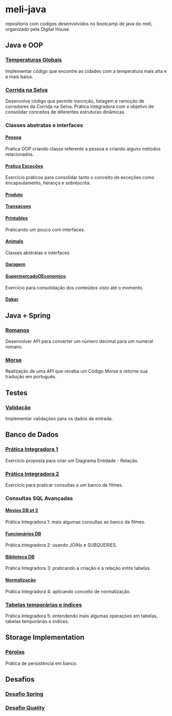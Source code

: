 # meli-java
repositorio com codigos desenvolvidos no bootcamp de java do meli, organizado pela Digital House.

## Java e OOP
### [Temperaturas Globais](https://github.com/evandrosutil/meli-java/tree/master/TemperaturasGlobais)
Implementar código que encontre as cidades com a temperatura mais alta e a mais baixa.

### [Corrida na Selva](https://github.com/evandrosutil/meli-java/tree/master/CorridaSelva)
Desenvolve código que permite inscrição, listagem e remoção de corredores da Corrida na Selva. Prática integradora com o objetivo de consolidar conceitos de diferentes estruturas dinâmicas


### Classes abstratas e interfaces
#### [Pessoa](https://github.com/evandrosutil/meli-java/tree/master/pessoa)
Pratica OOP criando classe referente a pessoa e criando alguns métodos relacionados. 

#### [Pratica Exceções](https://github.com/evandrosutil/meli-java/tree/master/PraticaExcecoes)
Exercício práticos para consolidar tanto o conceito de exceções como encapsulamento, herança e sobrescrita.

#### [Produto](https://github.com/evandrosutil/meli-java/tree/master/PraticaExcecoes/src/main/java/product)

#### [Transacoes](https://github.com/evandrosutil/meli-java/tree/master/transacoes)

#### [Printables](https://github.com/evandrosutil/meli-java/tree/master/printable)
Praticando um pouco com interfaces.

#### [Animals](https://github.com/evandrosutil/meli-java/tree/master/animalSound)
Classes abstratas e interfaces

#### [Garagem](https://github.com/evandrosutil/meli-java/tree/master/Veiculos)

#### [SupermercadoOEconomico](https://github.com/evandrosutil/it-bootcamp-meli-w5-supermarket)
Exercício para consolidação dos conteúdos visto até o momento.

#### [Dakar](https://github.com/evandrosutil/meli-java/tree/master/dakar)

## Java + Spring
### [Romanos](https://github.com/evandrosutil/meli-java/tree/master/romanos)
Desenvolver API para converter um número decimal para um numeral romano.

### [Morse](https://github.com/evandrosutil/meli-java/tree/master/morse)
Realização de uma API que receba um Código Morse e retorne sua tradução em português.

## Testes
### [Validação](https://github.com/evandrosutil/meli-java/tree/master/7.1%20ObterDiploma%20(Base))
Implementar validações para os dados de entrada.

## Banco de Dados
### [Prática Integradora 1](https://github.com/evandrosutil/meli-java/tree/master/bancoDeDados)
Exercício proposta para criar um Diagrama Entidade - Relação.

### [Prática Integradora 2](https://github.com/evandrosutil/meli-java/tree/master/moviesDB)
Exercício para praticar consultas a um banco de filmes.

### Consultas SQL Avançadas
#### [Movies DB pt 2](https://github.com/evandrosutil/meli-java/blob/master/moviesDB/DB2_pratica_integradora.md)
Prática Integradora 1: mais algumas consultas ao banco de filmes.

#### [Funcionários DB](https://github.com/evandrosutil/meli-java/blob/master/funcionariosDB)
Prática integradora 2: usando JOINs e SUBQUERIES.

#### [Biblioteca DB](https://github.com/evandrosutil/meli-java/tree/master/bibliotecaDB)
Prática Integradora 3: praticando a criação e a relação entre tabelas.

#### [Normalização](https://github.com/evandrosutil/meli-java/tree/master/normalizacao)
Prática Integradora 4: aplicando conceito de normalização.

### [Tabelas temporárias e índices](https://github.com/evandrosutil/meli-java/blob/master/moviesDB/pratica_integradora5.md)
Prática Integradora 5: entendendo mais algumas operações em tabelas, tabelas temporárias e índices.

## Storage Implementation

### [Pérolas](https://github.com/evandrosutil/meli-java/blob/master/perolas)
Prática de persistência em banco.

## Desafios
### [Desafio Spring](https://github.com/Icaro-Salgado/w5g6-desafio-spring)

### [Desafio Quality](https://github.com/Icaro-Salgado/w5g6-desafio-quality)
